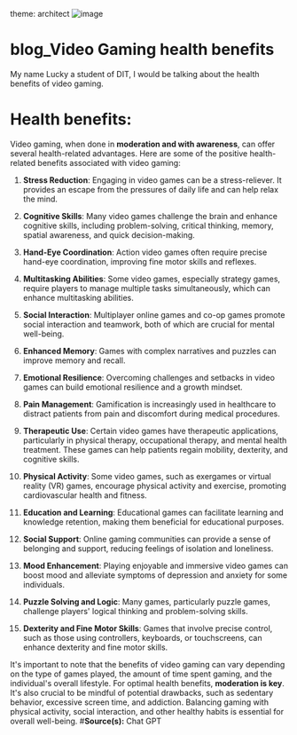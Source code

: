 theme: architect
![image](https://github.com/23W-GBAC/Boves556_Lucky/assets/148862792/6f942e35-2a2d-4da0-81d6-59e37749596f)
# blog_Video Gaming health benefits
My name Lucky a student of DIT, I would be talking about the health benefits of video gaming.
# Health benefits:
Video gaming, when done in **moderation and with awareness**, can offer several health-related advantages. Here are some of the positive health-related benefits associated with video gaming:

1. **Stress Reduction**: Engaging in video games can be a stress-reliever. It provides an escape from the pressures of daily life and can help relax the mind.

2. **Cognitive Skills**: Many video games challenge the brain and enhance cognitive skills, including problem-solving, critical thinking, memory, spatial awareness, and quick decision-making.

3. **Hand-Eye Coordination**: Action video games often require precise hand-eye coordination, improving fine motor skills and reflexes.

4. **Multitasking Abilities**: Some video games, especially strategy games, require players to manage multiple tasks simultaneously, which can enhance multitasking abilities.

5. **Social Interaction**: Multiplayer online games and co-op games promote social interaction and teamwork, both of which are crucial for mental well-being.

6. **Enhanced Memory**: Games with complex narratives and puzzles can improve memory and recall.

7. **Emotional Resilience**: Overcoming challenges and setbacks in video games can build emotional resilience and a growth mindset.

8. **Pain Management**: Gamification is increasingly used in healthcare to distract patients from pain and discomfort during medical procedures.

9. **Therapeutic Use**: Certain video games have therapeutic applications, particularly in physical therapy, occupational therapy, and mental health treatment. These games can help patients regain mobility, dexterity, and cognitive skills.

10. **Physical Activity**: Some video games, such as exergames or virtual reality (VR) games, encourage physical activity and exercise, promoting cardiovascular health and fitness.

11. **Education and Learning**: Educational games can facilitate learning and knowledge retention, making them beneficial for educational purposes.

12. **Social Support**: Online gaming communities can provide a sense of belonging and support, reducing feelings of isolation and loneliness.

13. **Mood Enhancement**: Playing enjoyable and immersive video games can boost mood and alleviate symptoms of depression and anxiety for some individuals.

14. **Puzzle Solving and Logic**: Many games, particularly puzzle games, challenge players' logical thinking and problem-solving skills.

15. **Dexterity and Fine Motor Skills**: Games that involve precise control, such as those using controllers, keyboards, or touchscreens, can enhance dexterity and fine motor skills.

It's important to note that the benefits of video gaming can vary depending on the type of games played, the amount of time spent gaming, and the individual's overall lifestyle. For optimal health benefits, **moderation is key**. It's also crucial to be mindful of potential drawbacks, such as sedentary behavior, excessive screen time, and addiction. Balancing gaming with physical activity, social interaction, and other healthy habits is essential for overall well-being.
#**Source(s):** 
Chat GPT
